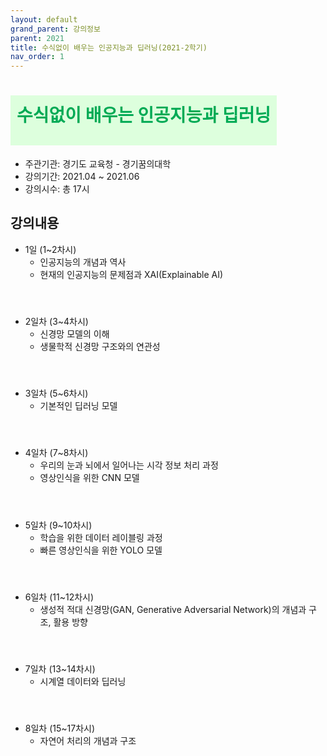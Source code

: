 ```yaml
---
layout: default
grand_parent: 강의정보
parent: 2021
title: 수식없이 배우는 인공지능과 딥러닝(2021-2학기)
nav_order: 1
---
```


# <span style="display:inline-block; height:60px; padding:10px; color:#00AA55; background-color:#DDFFDD;">**수식없이 배우는 인공지능과 딥러닝**</span>
- 주관기관: 경기도 교육청 - 경기꿈의대학
- 강의기간: 2021.04 ~ 2021.06
- 강의시수: 총 17시

## 강의내용
- 1일 (1~2차시)
    - 인공지능의 개념과 역사
    - 현재의 인공지능의 문제점과 XAI(Explainable AI)
#### <br>
- 2일차 (3~4차시)
    - 신경망 모델의 이해
    - 생물학적 신경망 구조와의 연관성
#### <br>
- 3일차 (5~6차시)
    - 기본적인 딥러닝 모델
#### <br>
- 4일차 (7~8차시)
    - 우리의 눈과 뇌에서 일어나는 시각 정보 처리 과정
    - 영상인식을 위한 CNN 모델
#### <br>
- 5일차 (9~10차시)
    - 학습을 위한 데이터 레이블링 과정
    - 빠른 영상인식을 위한 YOLO 모델
#### <br>
- 6일차 (11~12차시)
    - 생성적 적대 신경망(GAN, Generative Adversarial Network)의 개념과 구조, 활용 방향 
#### <br>
- 7일차 (13~14차시)
    - 시계열 데이터와 딥러닝 
#### <br>
- 8일차 (15~17차시)
    - 자연어 처리의 개념과 구조
